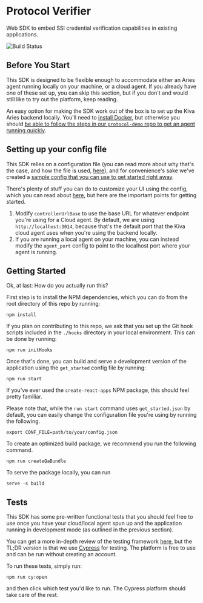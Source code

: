 # Protocol Verifier
Web SDK to embed SSI credential verification capabilities in existing applications.

![Build Status](https://github.com/kiva/protocol-sdk-verifier/workflows/build-main/badge.svg)

## Before You Start

This SDK is designed to be flexible enough to accommodate either an Aries agent running locally on your machine, or a cloud agent. If you already have one of these set up, you can skip this section, but if you don't and would still like to try out the platform, keep reading.

An easy option for making the SDK work out of the box is to set up the Kiva Aries backend locally. You'll need to [install Docker](https://docs.docker.com/get-docker/), but otherwise you should [be able to follow the steps in our `protocol-demo` repo to get an agent running quickly](https://github.com/kiva/protocol-demo#working-with-protocol-using-aries).

## Setting up your config file

This SDK relies on a configuration file (you can read more about why that's the case, and how the file is used, [here](https://github.com/kiva/protocol-sdk-verifier/tree/master/config)), and for convenience's sake we've created a [sample config that you can use to get started right away](https://github.com/kiva/protocol-sdk-verifier/tree/master/config/get_started.json).

There's plenty of stuff you can do to customize your UI using the config, which you can read about [here](https://github.com/kiva/protocol-sdk-verifier/tree/master/config), but here are the important points for getting started.

1. Modify `controllerUrlBase` to use the base URL for whatever endpoint you're using for a Cloud agent. By default, we are using `http://localhost:3014`, because that's the default port that the Kiva cloud agent uses when you're using the backend locally.
2. If you are running a local agent on your machine, you can instead modify the `agent_port` config to point to the localhost port where your agent is running.

## Getting Started

Ok, at last: How do you actually run this?

First step is to install the NPM dependencies, which you can do from the root directory of this repo by running:

```
npm install
```

If you plan on contributing to this repo, we ask that you set up the Git hook scripts included in the `./hooks` directory in your local environment. This can be done by running:

```
npm run initHooks
```

Once that's done, you can build and serve a development version of the application using the `get_started` config file by running:

```
npm run start
```

If you've ever used the `create-react-apps` NPM package, this should feel pretty familiar.

Please note that, while the `run start` command uses `get_started.json` by default, you can easily change the configuration file you're using by running the following.

```
export CONF_FILE=path/to/your/config.json
```

To create an optimized build package, we recommend you run the following command.

```
npm run createQaBundle
```

To serve the package locally, you can run

```
serve -s build
```

## Tests

This SDK has some pre-written functional tests that you should feel free to use once you have your cloud/local agent spun up and the application running in development mode (as outlined in the previous section).

You can get a more in-depth review of the testing framework [here](https://github.com/kiva/protocol-sdk-verifier/tree/master/test), but the TL;DR version is that we use [Cypress](https://docs.cypress.io/guides/overview/why-cypress.html) for testing. The platform is free to use and can be run without creating an account.

To run these tests, simply run:

```
npm run cy:open
```

and then click which test you'd like to run. The Cypress platform should take care of the rest.
